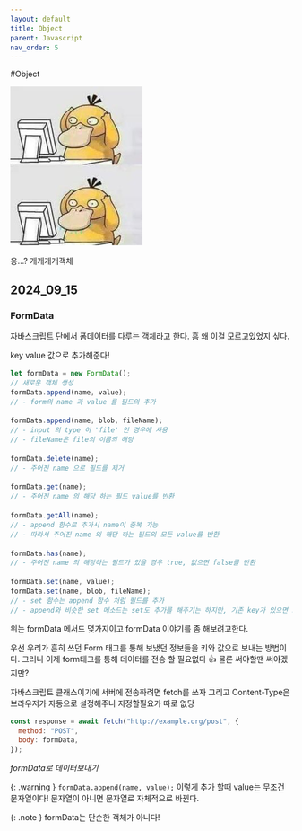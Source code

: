 ```yaml
---
layout: default
title: Object
parent: Javascript
nav_order: 5
---
```


#Object

![gorapaduck](image-2.png)

응...? 개개개개객체

## 2024_09_15

### FormData

자바스크립트 단에서 폼데이터를 다루는 객체라고 한다. 흠 왜 이걸 모르고있었지 싶다.

key value 값으로 추가해준다!

```js
let formData = new FormData();
// 새로운 객체 생성
formData.append(name, value);
// - form의 name 과 value 를 필드의 추가

formData.append(name, blob, fileName);
// - input 의 type 이 'file' 인 경우에 사용
// - fileName은 file의 이름의 해당

formData.delete(name);
// - 주어진 name 으로 필드를 제거

formData.get(name);
// - 주어진 name 의 해당 하는 필드 value를 반환

formData.getAll(name);
// - append 함수로 추가시 name이 중복 가능
// - 따라서 주어진 name 의 해당 하는 필드의 모든 value를 반환

formData.has(name);
// - 주어진 name 의 해당하는 필드가 있을 경우 true, 없으면 false를 반환

formData.set(name, value);
formData.set(name, blob, fileName);
// - set 함수는 append 함수 처럼 필드를 추가
// - append와 비슷한 set 메소드는 set도 추가를 해주기는 하지만, 기존 key가 있으면 그 key값을 모두 덮어씌워버린다
```

위는 formData 메서드 몇가지이고 formData 이야기를 좀 해보려고한다.

우선 우리가 흔히 쓰던 Form 태그를 통해 보냈던 정보들을 키와 값으로 보내는 방법이다. 그러니 이제 form태그를 통해 데이터를 전송 할 필요없다 👍 물론 써야할땐 써야겠지만?

자바스크립트 클래스이기에 서버에 전송하려면 fetch를 쓰자 그리고 Content-Type은 브라우저가 자동으로 설정해주니 지정할필요가 따로 없당

```js
const response = await fetch("http://example.org/post", {
  method: "POST",
  body: formData,
});
```

_formData로 데이터보내기_

{: .warning }
`formData.append(name, value);` 이렇게 추가 할때 value는 무조건 문자열이다! 문자열이 아니면 문자열로 자체적으로 바뀐다.

{: .note }
formData는 단순한 객체가 아니다!
